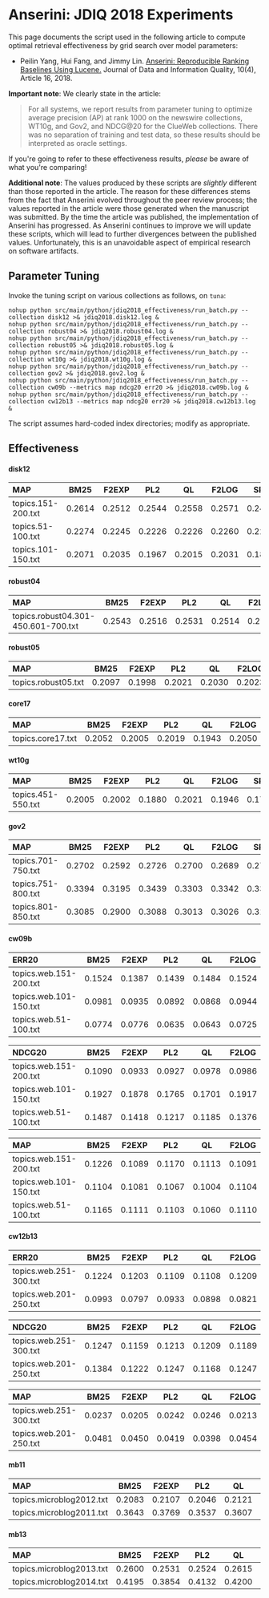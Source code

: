 # Anserini: JDIQ 2018 Experiments

This page documents the script used in the following article to compute optimal retrieval effectiveness by grid search over model parameters:

+ Peilin Yang, Hui Fang, and Jimmy Lin. [Anserini: Reproducible Ranking Baselines Using Lucene.](https://dl.acm.org/citation.cfm?doid=3289400.3239571) Journal of Data and Information Quality, 10(4), Article 16, 2018.

**Important note**: We clearly state in the article:

> For all systems, we report results from parameter tuning to optimize average precision (AP) at rank 1000 on the newswire collections, WT10g, and Gov2, and NDCG@20 for the ClueWeb collections.
> There was no separation of training and test data, so these results should be interpreted as oracle settings.

If you're going to refer to these effectiveness results, _please_ be aware of what you're comparing!

**Additional note**: The values produced by these scripts are _slightly_ different than those reported in the article.
The reason for these differences stems from the fact that Anserini evolved throughout the peer review process; the values reported in the article were those generated when the manuscript was submitted.
By the time the article was published, the implementation of Anserini has progressed.
As Anserini continues to improve we will update these scripts, which will lead to further divergences between the published values.
Unfortunately, this is an unavoidable aspect of empirical research on software artifacts.

## Parameter Tuning

Invoke the tuning script on various collections as follows, on `tuna`:

```
nohup python src/main/python/jdiq2018_effectiveness/run_batch.py --collection disk12 >& jdiq2018.disk12.log &
nohup python src/main/python/jdiq2018_effectiveness/run_batch.py --collection robust04 >& jdiq2018.robust04.log &
nohup python src/main/python/jdiq2018_effectiveness/run_batch.py --collection robust05 >& jdiq2018.robust05.log &
nohup python src/main/python/jdiq2018_effectiveness/run_batch.py --collection wt10g >& jdiq2018.wt10g.log &
nohup python src/main/python/jdiq2018_effectiveness/run_batch.py --collection gov2 >& jdiq2018.gov2.log &
nohup python src/main/python/jdiq2018_effectiveness/run_batch.py --collection cw09b --metrics map ndcg20 err20 >& jdiq2018.cw09b.log &
nohup python src/main/python/jdiq2018_effectiveness/run_batch.py --collection cw12b13 --metrics map ndcg20 err20 >& jdiq2018.cw12b13.log &
```

The script assumes hard-coded index directories; modify as appropriate.

## Effectiveness

#### disk12
MAP                                     | BM25      | F2EXP     | PL2       | QL        | F2LOG     | SPL       |
:---------------------------------------|-----------|-----------|-----------|-----------|-----------|-----------|
topics.151-200.txt                      | 0.2614    | 0.2512    | 0.2544    | 0.2558    | 0.2571    | 0.2459    |
topics.51-100.txt                       | 0.2274    | 0.2245    | 0.2226    | 0.2226    | 0.2260    | 0.2201    |
topics.101-150.txt                      | 0.2071    | 0.2035    | 0.1967    | 0.2015    | 0.2031    | 0.1840    |


#### robust04
MAP                                     | BM25      | F2EXP     | PL2       | QL        | F2LOG     | SPL       |
:---------------------------------------|-----------|-----------|-----------|-----------|-----------|-----------|
topics.robust04.301-450.601-700.txt     | 0.2543    | 0.2516    | 0.2531    | 0.2514    | 0.2523    | 0.2509    |


#### robust05
MAP                                     | BM25      | F2EXP     | PL2       | QL        | F2LOG     | SPL       |
:---------------------------------------|-----------|-----------|-----------|-----------|-----------|-----------|
topics.robust05.txt                     | 0.2097    | 0.1998    | 0.2021    | 0.2030    | 0.2023    | 0.1980    |


#### core17
MAP                                     | BM25      | F2EXP     | PL2       | QL        | F2LOG     | SPL       |
:---------------------------------------|-----------|-----------|-----------|-----------|-----------|-----------|
topics.core17.txt                       | 0.2052    | 0.2005    | 0.2019    | 0.1943    | 0.2050    | 0.1999    |


#### wt10g
MAP                                     | BM25      | F2EXP     | PL2       | QL        | F2LOG     | SPL       |
:---------------------------------------|-----------|-----------|-----------|-----------|-----------|-----------|
topics.451-550.txt                      | 0.2005    | 0.2002    | 0.1880    | 0.2021    | 0.1946    | 0.1704    |


#### gov2
MAP                                     | BM25      | F2EXP     | PL2       | QL        | F2LOG     | SPL       |
:---------------------------------------|-----------|-----------|-----------|-----------|-----------|-----------|
topics.701-750.txt                      | 0.2702    | 0.2592    | 0.2726    | 0.2700    | 0.2689    | 0.2734    |
topics.751-800.txt                      | 0.3394    | 0.3195    | 0.3439    | 0.3303    | 0.3342    | 0.3393    |
topics.801-850.txt                      | 0.3085    | 0.2900    | 0.3088    | 0.3013    | 0.3026    | 0.3139    |


#### cw09b
ERR20                                   | BM25      | F2EXP     | PL2       | QL        | F2LOG     | SPL       |
:---------------------------------------|-----------|-----------|-----------|-----------|-----------|-----------|
topics.web.151-200.txt                  | 0.1524    | 0.1387    | 0.1439    | 0.1484    | 0.1524    | 0.1445    |
topics.web.101-150.txt                  | 0.0981    | 0.0935    | 0.0892    | 0.0868    | 0.0944    | 0.0893    |
topics.web.51-100.txt                   | 0.0774    | 0.0776    | 0.0635    | 0.0643    | 0.0725    | 0.0659    |


NDCG20                                  | BM25      | F2EXP     | PL2       | QL        | F2LOG     | SPL       |
:---------------------------------------|-----------|-----------|-----------|-----------|-----------|-----------|
topics.web.151-200.txt                  | 0.1090    | 0.0933    | 0.0927    | 0.0978    | 0.0986    | 0.0933    |
topics.web.101-150.txt                  | 0.1927    | 0.1878    | 0.1765    | 0.1701    | 0.1917    | 0.1758    |
topics.web.51-100.txt                   | 0.1487    | 0.1418    | 0.1217    | 0.1185    | 0.1376    | 0.1252    |


MAP                                     | BM25      | F2EXP     | PL2       | QL        | F2LOG     | SPL       |
:---------------------------------------|-----------|-----------|-----------|-----------|-----------|-----------|
topics.web.151-200.txt                  | 0.1226    | 0.1089    | 0.1170    | 0.1113    | 0.1091    | 0.1163    |
topics.web.101-150.txt                  | 0.1104    | 0.1081    | 0.1067    | 0.1004    | 0.1104    | 0.1063    |
topics.web.51-100.txt                   | 0.1165    | 0.1111    | 0.1103    | 0.1060    | 0.1110    | 0.1099    |


#### cw12b13
ERR20                                   | BM25      | F2EXP     | PL2       | QL        | F2LOG     | SPL       |
:---------------------------------------|-----------|-----------|-----------|-----------|-----------|-----------|
topics.web.251-300.txt                  | 0.1224    | 0.1203    | 0.1109    | 0.1108    | 0.1209    | 0.1135    |
topics.web.201-250.txt                  | 0.0993    | 0.0797    | 0.0933    | 0.0898    | 0.0821    | 0.0940    |


NDCG20                                  | BM25      | F2EXP     | PL2       | QL        | F2LOG     | SPL       |
:---------------------------------------|-----------|-----------|-----------|-----------|-----------|-----------|
topics.web.251-300.txt                  | 0.1247    | 0.1159    | 0.1213    | 0.1209    | 0.1189    | 0.1213    |
topics.web.201-250.txt                  | 0.1384    | 0.1222    | 0.1247    | 0.1168    | 0.1247    | 0.1258    |


MAP                                     | BM25      | F2EXP     | PL2       | QL        | F2LOG     | SPL       |
:---------------------------------------|-----------|-----------|-----------|-----------|-----------|-----------|
topics.web.251-300.txt                  | 0.0237    | 0.0205    | 0.0242    | 0.0246    | 0.0213    | 0.0240    |
topics.web.201-250.txt                  | 0.0481    | 0.0450    | 0.0419    | 0.0398    | 0.0454    | 0.0418    |


#### mb11
MAP                                     | BM25      | F2EXP     | PL2       | QL        | F2LOG     | SPL       |
:---------------------------------------|-----------|-----------|-----------|-----------|-----------|-----------|
topics.microblog2012.txt                | 0.2083    | 0.2107    | 0.2046    | 0.2121    | 0.2033    | 0.2055    |
topics.microblog2011.txt                | 0.3643    | 0.3769    | 0.3537    | 0.3607    | 0.3823    | 0.3567    |


#### mb13
MAP                                     | BM25      | F2EXP     | PL2       | QL        | F2LOG     | SPL       |
:---------------------------------------|-----------|-----------|-----------|-----------|-----------|-----------|
topics.microblog2013.txt                | 0.2600    | 0.2531    | 0.2524    | 0.2615    | 0.2622    | 0.2530    |
topics.microblog2014.txt                | 0.4195    | 0.3854    | 0.4132    | 0.4200    | 0.4121    | 0.4147    |


